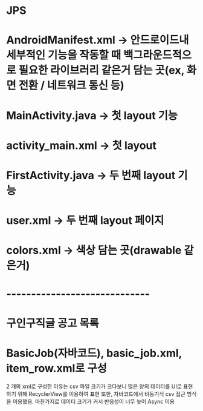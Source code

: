 # JPS

# AndroidManifest.xml -> 안드로이드내 세부적인 기능을 작동할 때 백그라운드적으로 필요한 라이브러리 같은거 담는 곳(ex, 화면 전환 / 네트워크 통신 등)
# MainActivity.java -> 첫 layout 기능
# activity_main.xml -> 첫 layout
# FirstActivity.java -> 두 번째 layout 기능
# user.xml -> 두 번째 layout 페이지
# colors.xml -> 색상 담는 곳(drawable 같은거)
# -----------------------------
# 구인구직글 공고 목록
# BasicJob(자바코드), basic_job.xml, item_row.xml로 구성
 2 개의 xml로 구성한 이유는 csv 파일 크기가 크다보니 많은 양의 데이터를 UI로 표현하기 위해 RecyclerView를 이용하여 표현
 또한, 자바코드에서 비동기식 csv 접근 방식을 이용했음. 마찬가지로 데이터 크기가 커서 반응성이 너무 늦어 Async 이용
